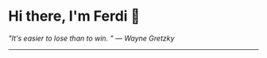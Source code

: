 <h1>Hi there, I'm Ferdi 👋</h1>

<p><em>
  "It's easier to lose than to win.  " — Wayne Gretzky
</em></p>

---

